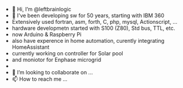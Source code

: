 - 👋 Hi, I’m @leftbrainlogic
- 👀 I've been developing sw for 50 years, starting with IBM 360
- Extensively used fortran, asm, forth, C, php, mysql, Actionscript, ...
- hardware developmetn started with S100 (Z80), Std bus, TTL, etc.
- now Arduino & Raspberry Pi
- also have experence in home automation, curently integrating HomeAssistant
- currently working on controller for Solar pool
- and moniotor for Enphase microgrid
-
- 💞️ I’m looking to collaborate on ...
- 📫 How to reach me ...

<!---
leftbrainlogic/leftbrainlogic is a ✨ special ✨ repository because its `README.md` (this file) appears on your GitHub profile.
You can click the Preview link to take a look at your changes.
--->
